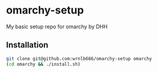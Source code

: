 # omarchy-setup
My basic setup repo for omarchy by DHH

## Installation
```sh
git clone git@github.com:wrnlb666/omarchy-setup omarchy
(cd omarchy && ./install.sh)
```
